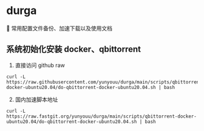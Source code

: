 # durga
👻 常用配置文件备份、加速下载以及使用文档

## 系统初始化安装 docker、qbittorrent
1. 直接访问 github raw
```
curl -L https://raw.githubusercontent.com/yunyouu/durga/main/scripts/qbittorrent-docker-ubuntu20.04/do-qbittorrent-docker-ubuntu20.04.sh | bash
```

2. 国内加速脚本地址
```
curl -L https://raw.fastgit.org/yunyouu/durga/main/scripts/qbittorrent-docker-ubuntu20.04/do-qbittorrent-docker-ubuntu20.04.sh | bash
```